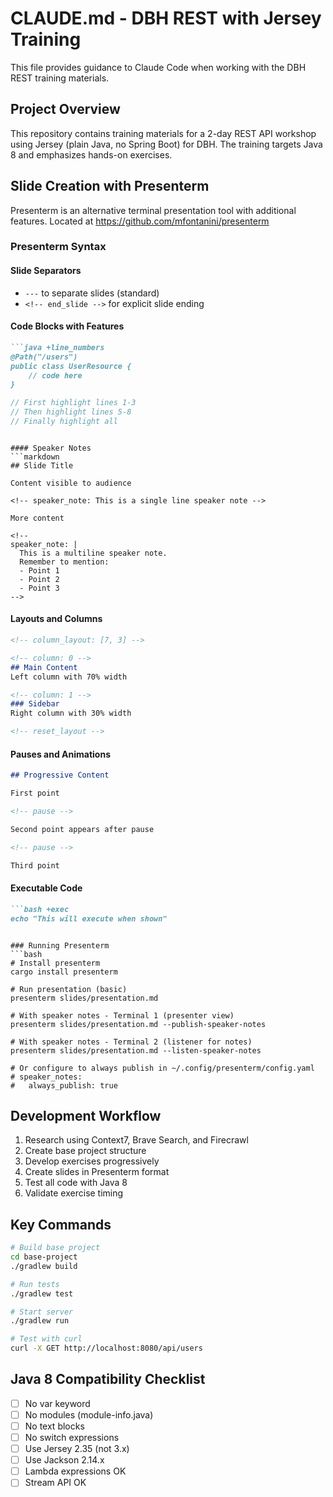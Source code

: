 # CLAUDE.md - DBH REST with Jersey Training

This file provides guidance to Claude Code when working with the DBH REST training materials.

## Project Overview

This repository contains training materials for a 2-day REST API workshop using Jersey (plain Java, no Spring Boot) for DBH. The training targets Java 8 and emphasizes hands-on exercises.

## Slide Creation with Presenterm

Presenterm is an alternative terminal presentation tool with additional features. Located at https://github.com/mfontanini/presenterm

### Presenterm Syntax

#### Slide Separators
- `---` to separate slides (standard)
- `<!-- end_slide -->` for explicit slide ending

#### Code Blocks with Features
```markdown
```java +line_numbers
@Path("/users")
public class UserResource {
    // code here
}
```

```java {1-3|5-8|all}  // Dynamic line highlighting
// First highlight lines 1-3
// Then highlight lines 5-8
// Finally highlight all
```
```

#### Speaker Notes
```markdown
## Slide Title

Content visible to audience

<!-- speaker_note: This is a single line speaker note -->

More content

<!-- 
speaker_note: |
  This is a multiline speaker note.
  Remember to mention:
  - Point 1
  - Point 2
  - Point 3
-->
```

#### Layouts and Columns
```markdown
<!-- column_layout: [7, 3] -->

<!-- column: 0 -->
## Main Content
Left column with 70% width

<!-- column: 1 -->
### Sidebar
Right column with 30% width

<!-- reset_layout -->
```

#### Pauses and Animations
```markdown
## Progressive Content

First point

<!-- pause -->

Second point appears after pause

<!-- pause -->

Third point
```

#### Executable Code
```markdown
```bash +exec
echo "This will execute when shown"
```
```

### Running Presenterm
```bash
# Install presenterm
cargo install presenterm

# Run presentation (basic)
presenterm slides/presentation.md

# With speaker notes - Terminal 1 (presenter view)
presenterm slides/presentation.md --publish-speaker-notes

# With speaker notes - Terminal 2 (listener for notes)
presenterm slides/presentation.md --listen-speaker-notes

# Or configure to always publish in ~/.config/presenterm/config.yaml
# speaker_notes:
#   always_publish: true
```

## Development Workflow

1. Research using Context7, Brave Search, and Firecrawl
2. Create base project structure
3. Develop exercises progressively
4. Create slides in Presenterm format
5. Test all code with Java 8
6. Validate exercise timing

## Key Commands

```bash
# Build base project
cd base-project
./gradlew build

# Run tests
./gradlew test

# Start server
./gradlew run

# Test with curl
curl -X GET http://localhost:8080/api/users
```

## Java 8 Compatibility Checklist

- [ ] No var keyword
- [ ] No modules (module-info.java)
- [ ] No text blocks
- [ ] No switch expressions
- [ ] Use Jersey 2.35 (not 3.x)
- [ ] Use Jackson 2.14.x
- [ ] Lambda expressions OK
- [ ] Stream API OK